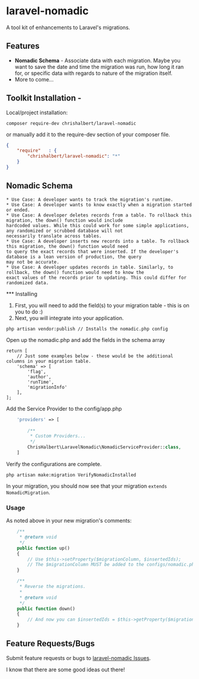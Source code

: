 # laravel-nomadic

A tool kit of enhancements to Laravel's migrations. 

## Features
* **Nomadic Schema** - Associate data with each migration. Maybe you want to save the date and time the migration was run, 
how long it ran for, or specific data with regards to nature of the migration itself.
* More to come...

## Toolkit Installation - 

Local/project installation:

```
composer require-dev chrishalbert/laravel-nomadic
```

or manually add it to the require-dev section of your composer file.

```json
{
    "require"   : {
        "chrishalbert/laravel-nomadic": "*"
    }
}
```

## Nomadic Schema 
    * Use Case: A developer wants to track the migration's runtime.
    * Use Case: A developer wants to know exactly when a migration started or ended.
    * Use Case: A developer deletes records from a table. To rollback this migration, the down() function would include
    hardcoded values. While this could work for some simple applications, any randomized or scrubbed database will not 
    necessarily translate across tables.
    * Use Case: A developer inserts new records into a table. To rollback this migration, the down() function would need
    to query the exact records that were inserted. If the developer's database is a lean version of production, the query
    may not be accurate. 
    * Use Case: A developer updates records in table. Similarly, to rollback, the down() function would need to know the
    exact values of the records prior to updating. This could differ for randomized data.
   
*** Installing
1. First, you will need to add the field(s) to your migration table - this is on you to do :)
2. Next, you will integrate into your application.
```
php artisan vendor:publish // Installs the nomadic.php config
```

Open up the nomadic.php and add the fields in the schema array
```
return [
    // Just some examples below - these would be the additional columns in your migration table.
    'schema' => [
        'flag',           
        'author',
        'runTime',
        'migrationInfo'
    ],
];
```

Add the Service Provider to the config/app.php
```php
    'providers' => [
    
        /**
         * Custom Providers...
         */
        ChrisHalbert\LaravelNomadic\NomadicServiceProvider::class,        
    ]
```

Verify the configurations are complete.
```
php artisan make:migration VerifyNomadicInstalled
```

In your migration, you should now see that your migration `extends NomadicMigration`.

### Usage
As noted above in your new migration's comments:
```php
    /**
     * @return void
     */
    public function up()
    {
        // Use $this->setProperty($migrationColumn, $insertedIds);
        // The $migrationColumn MUST be added to the configs/nomadic.php
    }

    /**
     * Reverse the migrations.
     *
     * @return void
     */
    public function down()
    {
        // And now you can $insertedIds = $this->getProperty($migrationColumn) and delete
    }
```    
 
## Feature Requests/Bugs
   Submit feature requests or bugs to [laravel-nomadic Issues](https://github.com/chrishalbert/laravel-nomadic/issues).
   
   I know that there are some good ideas out there!